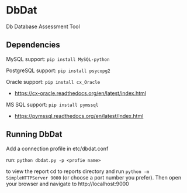 # DbDat
Db Database Assessment Tool

## Dependencies
MySQL support: `pip install MySQL-python`

PostgreSQL support: `pip install psycopg2`

Oracle support: `pip install cx_Oracle`
- https://cx-oracle.readthedocs.org/en/latest/index.html

MS SQL support: `pip install pymssql`
- https://pymssql.readthedocs.org/en/latest/index.html

## Running DbDat

Add a connection profile in etc/dbdat.conf

run: `python dbdat.py -p <profie name>`

to view the report cd to reports directory and run `python -m SimpleHTTPServer 9000` (or choose a port number you prefer). Then open your browser and navigate to http://localhost:9000
